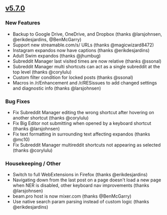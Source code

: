 ## [v5.7.0](https://github.com/honestbleeps/Reddit-Enhancement-Suite/releases/v5.7.0)

### New Features

- Backup to Google Drive, OneDrive, and Dropbox (thanks @larsjohnsen, @erikdesjardins, @BenMcGarry)
- Support new streamable.com/s/ URLs (thanks @magicwizard8472)
- Instagram expandos now have captions (thanks @erikdesjardins)
- Adult Swim expandos (thanks @jhumbug)
- Subreddit Manager last visited times are now relative (thanks @ssonal)
- Subreddit Manager multi shortcuts can act as a single subreddit at the top level (thanks @corylulu)
- Custom filter condition for locked posts (thanks @ssonal)
- Macros in /r/Enhancement and /r/RESissues to add changed settings and diagnostic info (thanks @larsjohnsen)

### Bug Fixes

- Fix Subreddit Manager editing the wrong shortcut after hovering on another shortcut (thanks @corylulu)
- Fix Big Editor not submitting when opened by a keyboard shortcut (thanks @larsjohnsen)
- Fix text formatting in surrounding text affecting expandos (thanks @mc10)
- Fix Subreddit Manager multireddit shortcuts not appearing as selected (thanks @corylulu)

### Housekeeping / Other

- Switch to full WebExtensions in Firefox (thanks @erikdesjardins)
- Navigating down from the last post on a page doesn't load a new page when NER is disabled, other keyboard nav improvements (thanks @larsjohnsen)
- beam.pro host is now mixer.com (thanks @BenMcGarry)
- Use native search param parsing instead of custom logic (thanks @erikdesjardins)
